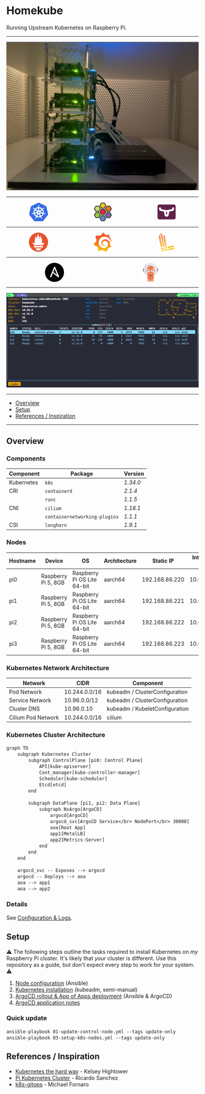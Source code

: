 # Homekube

Running Upstream Kubernetes on Raspberry Pi.

---

![Homekube](./doc/images/homekube2.png)

---

<div style="display: flex; justify-content: space-around;">
  <img src="./doc/images/logo-kubernetes.svg.png" alt="kubernetes" style="height: 50px;">
  <img src="./doc/images/logo-cilium.png" alt="cilium" style="height: 50px;">
  <img src="./doc/images/logo-longhorn.png" alt="longhorn" style="height: 50px;">
</div>

---

<div style="display: flex; justify-content: space-around;">
  <img src="./doc/images/logo-prometheus.png" alt="prometheus" style="height: 50px;">
  <img src="./doc/images/logo-grafana.png" alt="grafana" style="height: 50px;">
  <img src="./doc/images/logo-loki.png" alt="loki" style="height: 50px;">
</div>

---
<div style="display: flex; justify-content: space-around;">
  <img src="./doc/images/logo-ansible.png" alt="ansible" style="height: 50px;">
  <img src="./doc/images/logo-argocd.png" alt="argocd" style="height: 50px;">
</div>

---

![Homekube](./doc/images/k9s.png)

---

<!-- TOC -->
* [Overview](#overview)
* [Setup](#setup)
* [References / Inspiration](#references--inspiration)
<!-- /TOC -->

---

## Overview

### Components

| Component | Package | Version |
|-|-|-|
| Kubernetes | `k8s` | _1.34.0_ |
| CRI | `containerd` | _2.1.4_ |
| | `runc` | _1.1.5_ |
| CNI | `cilium` | _1.18.1_ |
| | `containernetworking-plugins` | _1.1.1_ |
| CSI | `longhorn` | _1.9.1_ |

### Nodes

| Hostname | Device | OS | Architecture | Static IP | Internal IP |
|-|-|-|-|-|-|
| pi0 | Raspberry Pi 5, 8GB | Raspberry Pi OS Lite 64-bit | aarch64 | 192.168.86.220 | 10.0.0.20 |
| pi1 | Raspberry Pi 5, 8GB | Raspberry Pi OS Lite 64-bit | aarch64 | 192.168.86.221 | 10.0.0.21 |
| pi2 | Raspberry Pi 5, 8GB | Raspberry Pi OS Lite 64-bit | aarch64 | 192.168.86.222 | 10.0.0.22 |
| pi3 | Raspberry Pi 5, 8GB | Raspberry Pi OS Lite 64-bit | aarch64 | 192.168.86.223 | 10.0.0.23 |

### Kubernetes Network Architecture

| Network | CIDR | Component |
|-|-|-|
| Pod Network | 10.244.0.0/16 | kubeadm / ClusterConfiguration |
| Service Network | 10.96.0.0/12 | kubeadm / ClusterConfiguration |
| Cluster DNS | 10.96.0.10 | kubeadm / KubeletConfiguration |
| Cilium Pod Network | 10.244.0.0/16 | cilium |

### Kubernetes Cluster Architecture

```mermaid
graph TD
    subgraph Kubernetes Cluster
        subgraph ControlPlane [pi0: Control Plane]
            API[kube-apiserver]
            Cont_manager[kube-controller-manager]
            Scheduler[kube-scheduler]
            Etcd[etcd]
        end
        
        subgraph DataPlane [pi1, pi2: Data Plane]
            subgraph NsArgo[ArgoCD]
                argocd[ArgoCD]
                argocd_svc[ArgoCD Service</br> NodePort</br> 30000]
                aoa[Root App]
                app1[MetalLB]
                app2[Metrics-Server]
            end
        end
    end

    argocd_svc -- Exposes --> argocd
    argocd -- Deploys --> aoa
    aoa --> app1
    aoa --> app2

```

### Details

See [Configuration & Logs](./doc/01_conf_logs.md).

## Setup

⚠️ The following steps outline the tasks required to install Kubernetes on _my_ Raspberry Pi cluster. It's likely that _your_ cluster is  different. Use this repository as a guide, but don't expect every step to work for your system. ⚠️

1. [Node configuration](./doc/02_01_node-configuration.md) (Ansible)
2. [Kubernetes installation](./doc/02_02_kube_installation.md) (kubeadm, semi-manual)
3. [ArgoCD rollout & App of Apps deployment](./doc/02_03_argo_rollout.md) (Ansible & ArgoCD)
4. [ArgoCD application notes](https://github.com/jangroth/homekube-apps)

### Quick update

```shell
ansible-playbook 01-update-control-node.yml --tags update-only
ansible-playbook 03-setup-k8s-nodes.yml --tags update-only
```

## References / Inspiration

* [Kubernetes the hard way](https://github.com/kelseyhightower/kubernetes-the-hard-way/tree/master) - Kelsey Hightower
* [Pi Kubernetes Cluster](https://picluster.ricsanfre.com/docs/home/) - Ricardo Sanchez
* [k8s-gitops](https://github.com/xunholy/k8s-gitops) - Michael Fornaro
